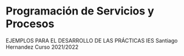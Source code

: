 # Programación de Servicios y Procesos
 EJEMPLOS PARA EL DESARROLLO DE LAS PRÁCTICAS
 IES Santiago Hernandez
 Curso 2021/2022
